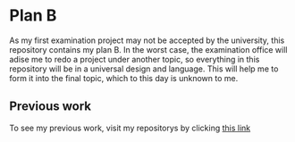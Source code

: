 # Plan B

As my first examination project may not be accepted by the university, this repository contains my plan B. In the worst case, the examination office will adise me to redo a project under another topic, so everything in this repository will be in a universal design and language. This will help me to form it into the final topic, which to this day is unknown to me.


## Previous work

To see my previous work, visit my repositorys by clicking [this link](https://github.com/kev9euf3rois?tab=repositories)
